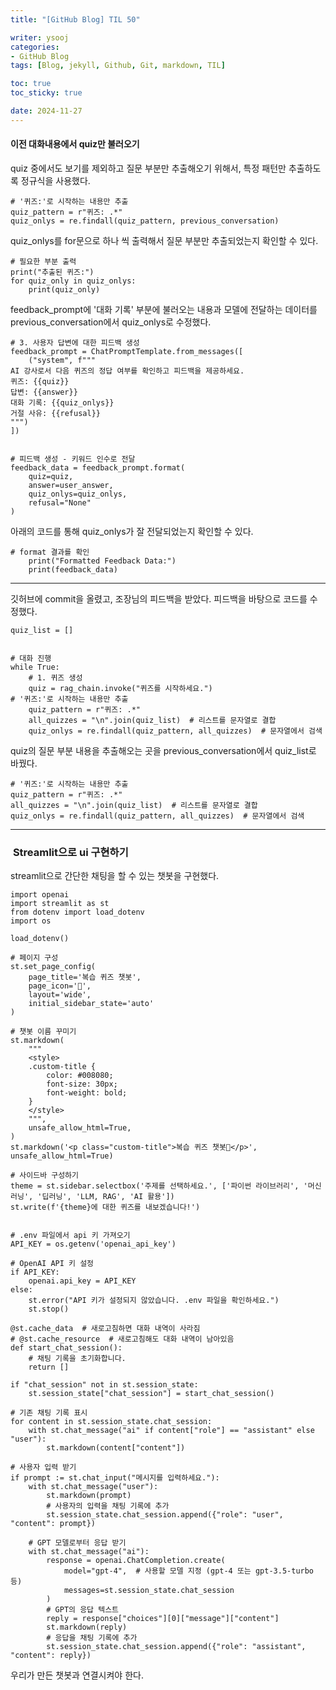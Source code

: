 ```yaml
---
title: "[GitHub Blog] TIL 50"

writer: ysooj
categories:
- GitHub Blog
tags: [Blog, jekyll, Github, Git, markdown, TIL]

toc: true
toc_sticky: true

date: 2024-11-27
---
```


#### **이전 대화내용에서 quiz만 불러오기**

quiz 중에서도 보기를 제외하고 질문 부분만 추출해오기 위해서, 특정 패턴만 추출하도록 정규식을 사용했다.  

```
# '퀴즈:'로 시작하는 내용만 추출
quiz_pattern = r"퀴즈: .*"
quiz_onlys = re.findall(quiz_pattern, previous_conversation)
```

quiz\_onlys를 for문으로 하나 씩 출력해서 질문 부분만 추출되었는지 확인할 수 있다.

```
# 필요한 부분 출력
print("추출된 퀴즈:")
for quiz_only in quiz_onlys:
    print(quiz_only)
```

feedback\_prompt에 '대화 기록' 부분에 불러오는 내용과 모델에 전달하는 데이터를 previous\_conversation에서 quiz\_onlys로 수정했다.

```
# 3. 사용자 답변에 대한 피드백 생성
feedback_prompt = ChatPromptTemplate.from_messages([
    ("system", f"""
AI 강사로서 다음 퀴즈의 정답 여부를 확인하고 피드백을 제공하세요.
퀴즈: {{quiz}}
답변: {{answer}}
대화 기록: {{quiz_onlys}}
거절 사유: {{refusal}}
""")
])


# 피드백 생성 - 키워드 인수로 전달
feedback_data = feedback_prompt.format(
    quiz=quiz,
    answer=user_answer,
    quiz_onlys=quiz_onlys,
    refusal="None"
)
```

아래의 코드를 통해 quiz\_onlys가 잘 전달되었는지 확인할 수 있다.

```
# format 결과를 확인
    print("Formatted Feedback Data:")
    print(feedback_data)
```

---

깃허브에 commit을 올렸고, 조장님의 피드백을 받았다. 피드백을 바탕으로 코드를 수정했다.

```
quiz_list = []


# 대화 진행
while True:
    # 1. 퀴즈 생성
    quiz = rag_chain.invoke("퀴즈를 시작하세요.")
# '퀴즈:'로 시작하는 내용만 추출
    quiz_pattern = r"퀴즈: .*"
    all_quizzes = "\n".join(quiz_list)  # 리스트를 문자열로 결합
    quiz_onlys = re.findall(quiz_pattern, all_quizzes)  # 문자열에서 검색
```

quiz의 질문 부분 내용을 추출해오는 곳을 previous\_conversation에서 quiz\_list로 바꿨다.

```
# '퀴즈:'로 시작하는 내용만 추출
quiz_pattern = r"퀴즈: .*"
all_quizzes = "\n".join(quiz_list)  # 리스트를 문자열로 결합
quiz_onlys = re.findall(quiz_pattern, all_quizzes)  # 문자열에서 검색
```

---

###  **Streamlit으로 ui 구현하기**

streamlit으로 간단한 채팅을 할 수 있는 챗봇을 구현했다.

```
import openai
import streamlit as st
from dotenv import load_dotenv
import os

load_dotenv()

# 페이지 구성
st.set_page_config(
    page_title='복습 퀴즈 챗봇',
    page_icon='🤖',
    layout='wide',
    initial_sidebar_state='auto'
)

# 챗봇 이름 꾸미기
st.markdown(
    """
    <style>
    .custom-title {
        color: #008080;
        font-size: 30px;
        font-weight: bold;
    }
    </style>
    """,
    unsafe_allow_html=True,
)
st.markdown('<p class="custom-title">복습 퀴즈 챗봇📖</p>', unsafe_allow_html=True)

# 사이드바 구성하기
theme = st.sidebar.selectbox('주제를 선택하세요.', ['파이썬 라이브러리', '머신러닝', '딥러닝', 'LLM, RAG', 'AI 활용'])
st.write(f'{theme}에 대한 퀴즈를 내보겠습니다!')


# .env 파일에서 api 키 가져오기
API_KEY = os.getenv('openai_api_key')

# OpenAI API 키 설정
if API_KEY:
    openai.api_key = API_KEY
else:
    st.error("API 키가 설정되지 않았습니다. .env 파일을 확인하세요.")
    st.stop()

@st.cache_data  # 새로고침하면 대화 내역이 사라짐
# @st.cache_resource  # 새로고침해도 대화 내역이 남아있음
def start_chat_session():
    # 채팅 기록을 초기화합니다.
    return []

if "chat_session" not in st.session_state:
    st.session_state["chat_session"] = start_chat_session()

# 기존 채팅 기록 표시
for content in st.session_state.chat_session:
    with st.chat_message("ai" if content["role"] == "assistant" else "user"):
        st.markdown(content["content"])

# 사용자 입력 받기
if prompt := st.chat_input("메시지를 입력하세요."):
    with st.chat_message("user"):
        st.markdown(prompt)
        # 사용자의 입력을 채팅 기록에 추가
        st.session_state.chat_session.append({"role": "user", "content": prompt})

    # GPT 모델로부터 응답 받기
    with st.chat_message("ai"):
        response = openai.ChatCompletion.create(
            model="gpt-4",  # 사용할 모델 지정 (gpt-4 또는 gpt-3.5-turbo 등)
            messages=st.session_state.chat_session
        )
        # GPT의 응답 텍스트
        reply = response["choices"][0]["message"]["content"]
        st.markdown(reply)
        # 응답을 채팅 기록에 추가
        st.session_state.chat_session.append({"role": "assistant", "content": reply})
```

우리가 만든 챗봇과 연결시켜야 한다.